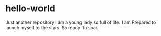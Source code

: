 # hello-world
Just another repository
I am a young lady so full of life. I am
Prepared to launch myself to the stars. So ready
To soar.
